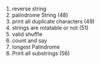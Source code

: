

1. reverse string	
2. palindrome String (48)
3. print all duplicate characters (49)
4. strings are rotatable or not (51)
5. valid shuffle
6. count and say
7. longest Palindrome
8. Print all substrings (56)


